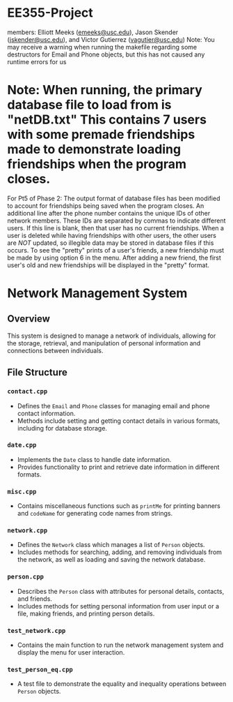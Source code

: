 # EE355-Project
members: Elliott Meeks (emeeks@usc.edu), Jason Skender (jskender@usc.edu), and Victor Gutierrez (vagutier@usc.edu)
Note: You may receive a warning when running the makefile regarding some destructors for Email and Phone objects, but this has not caused any runtime errors for us
# Note: When running, the primary database file to load from is "netDB.txt" This contains 7 users with some premade friendships made to demonstrate loading friendships when the program closes. 
For Pt5 of Phase 2:
The output format of database files has been modified to account for friendships being saved when the program closes. An additional line after the phone number contains the unique IDs of other network members. These IDs are separated by commas to indicate different users. If this line is blank, then that user has no current friendships. When a user is deleted while having friendships with other users, the other users are *NOT* updated, so illegible data may be stored in database files if this occurs. To see the "pretty" prints of a user's friends, a new friendship must be made by using option 6 in the menu. After adding a new friend, the first user's old and new friendships will be displayed in the "pretty" format.
# Network Management System

## Overview
This system is designed to manage a network of individuals, allowing for the storage, retrieval, and manipulation of personal information and connections between individuals.
## File Structure
### `contact.cpp`
- Defines the `Email` and `Phone` classes for managing email and phone contact information.
- Methods include setting and getting contact details in various formats, including for database storage.
### `date.cpp`
- Implements the `Date` class to handle date information.
- Provides functionality to print and retrieve date information in different formats.
### `misc.cpp`
- Contains miscellaneous functions such as `printMe` for printing banners and `codeName` for generating code names from strings.
### `network.cpp`
- Defines the `Network` class which manages a list of `Person` objects.
- Includes methods for searching, adding, and removing individuals from the network, as well as loading and saving the network database.
### `person.cpp`
- Describes the `Person` class with attributes for personal details, contacts, and friends.
- Includes methods for setting personal information from user input or a file, making friends, and printing person details.
### `test_network.cpp`
- Contains the main function to run the network management system and display the menu for user interaction.
### `test_person_eq.cpp`
- A test file to demonstrate the equality and inequality operations between `Person` objects.
